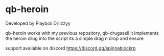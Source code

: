 # qb-heroin
Developed by Playboii Driizzyy

qb-heroin works with my previous repository, qb-drugssell
it implements the heroin drug into the script
its a simple drag n drop and ensure

support available on discord
https://discord.gg/spinnablockrp
